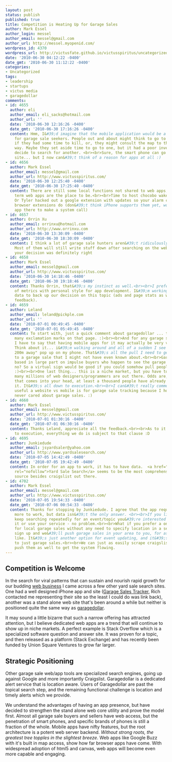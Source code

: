 ```yaml
---
layout: post
status: publish
published: true
title: Competition is Heating Up for Garage Sales
author: Mark Essel
author_login: messel
author_email: messel@gmail.com
author_url: http://messel.myopenid.com/
wordpress_id: 4370
wordpress_url: http://victusfate.github.io/victusspiritus/uncategorized/2010/06/30/competition-is-heating-up-for-garage-sales/
date: '2010-06-30 04:12:22 -0400'
date_gmt: '2010-06-30 11:12:22 -0400'
categories:
- Uncategorized
tags:
- leadership
- startups
- victus media
- garagedollar
comments:
- id: 4655
  author: eli
  author_email: eli_sacks@hotmail.com
  author_url: ''
  date: '2010-06-30 12:16:26 -0400'
  date_gmt: '2010-06-30 17:16:26 -0400'
  content: Hmm, I&#39;d imagine that the mobile application would be a great asset
    for garage sale seekers. People out and about might think to go to a garage sale
    if they had some time to kill, or, they might consult the map to the sale on their
    way. Maybe they set aside time to go to one, but it had a poor inventory, so they
    decide to search for another. <br><br>Sure, the smart phone can go to the web
    site... but I now can&#39;t think of a reason for apps at all :)
- id: 4656
  author: Mark Essel
  author_email: messel@gmail.com
  author_url: http://www.victusspiritus.com/
  date: '2010-06-30 12:25:40 -0400'
  date_gmt: '2010-06-30 17:25:40 -0400'
  content: There are still some local functions not shared to web apps, but yeah long
    term web apps are the place to be.<br><br>Time to host chocobo wakeup on the appengine?
    Or Tyler hacked out a google extension with updates so your alarm could work anywhere
    browser extensions do (don&#39;t think iPhone supports them yet, would need an
    app there to make a system call)
- id: 4657
  author: Orrin Xu
  author_email: orrinxu@hotmail.com
  author_url: http://www.orrinxu.com
  date: '2010-06-30 13:30:09 -0400'
  date_gmt: '2010-06-30 18:30:09 -0400'
  content: I think a lot of garage sale hunters aren&#39;t ridiculously tech savvy.
    Most of them will still write stuff down after searching on the web, so I think
    your decision was definitely right
- id: 4658
  author: Mark Essel
  author_email: messel@gmail.com
  author_url: http://www.victusspiritus.com/
  date: '2010-06-30 14:18:46 -0400'
  date_gmt: '2010-06-30 19:18:46 -0400'
  content: Thanks Orrin, that&#39;s my instinct as well.<br><br>I prefer the blend
    of metrics with personal style for app development. I&#39;m working to get solid
    data to back up our decision on this topic (ads and page stats as well as user/customer
    feedback).
- id: 4659
  author: Leland
  author_email: leland@pickple.com
  author_url: ''
  date: '2010-07-01 00:49:45 -0400'
  date_gmt: '2010-07-01 05:49:45 -0400'
  content: To start with, just a quick comment about garagedollar ... there are too
    many exclamation marks on that page. :)<br><br>And for any garage sale locator
    I have to say that having mobile apps for it may actually be very very profitable.
    Think about it... i&#39;m walking around and all of a sudden I see "garage sale,
    200m away" pop up on my phone. That&#39;s all the pull I need to get me to come
    to a garage sale that I might not have even known about.<br><br>Garage sales are
    based in large part on impulse buyers who happen to see the garage sale sign,
    no? So a virtual sign would be good if you could somehow pull people in with it.
    :)<br><br>One last thing... this is a niche market, but you have to consider how
    many millions of web designers/programmers are out there. Odds are, for any idea
    that comes into your head, at least a thousand people have already thought about
    it. It&#39;s all down to execution.<br><br>I can&#39;t really comment about how
    useful a website vs mobile is for garage sale tracking because I honestly have
    never cared about garage sales. :)
- id: 4660
  author: Mark Essel
  author_email: messel@gmail.com
  author_url: http://www.victusspiritus.com/
  date: '2010-07-01 01:30:16 -0400'
  date_gmt: '2010-07-01 06:30:16 -0400'
  content: Thanks Leland, appreciate all the feedback.<br><br>As to it being down
    to execution, everything we do is subject to that clause :D
- id: 4695
  author: Junkiedude
  author_email: jsyardsaler@yahoo.com
  author_url: http://www.yardsalesearch.com/
  date: '2010-07-05 14:42:49 -0400'
  date_gmt: '2010-07-05 19:42:49 -0400'
  content: In order for an app to work, it has to have data.  <a href="http://www.yardsalesearch.com"
    rel="nofollow">Yard Sale Search</a> seems to be the most comprehensive listing
    source besides craigslist out there.
- id: 4702
  author: Mark Essel
  author_email: messel@gmail.com
  author_url: http://www.victusspiritus.com/
  date: '2010-07-05 19:54:33 -0400'
  date_gmt: '2010-07-06 00:54:33 -0400'
  content: Thanks for stopping by Junkiedude. I agree that the app requires something
    more to work, but data isn&#39;t the only answer. <br><br>If you like to actively
    keep searching repeatedly for an event/topic you&#39;re interested in, just craigslist
    it or use your service - no problem.<br><br>What if you prefer a one stop shopping
    for local garage sales without any need to specify location in a search. Just
    sign up and we&#39;ll push garage sales in your area to you, for as long as you
    like. It&#39;s just another option for event updating, and it&#39;s not limited
    to just garage sales.<br><br>We can just as easily scrape craigslist updates and
    push them as well to get the system flowing.
---
```

<h2>Competition is Welcome</h2>
<p>In the search for viral patterns that can sustain and nourish rapid growth for our budding <a href="http://victusmedia.com">web business</a> I came across a few other yard sale search sites. One had a well designed iPhone app and site (<a href="http://www.garagesalestracker.com/">Garage Sales Tracker</a>, Rich contacted me representing their site so the least I could do was link back), another was a stand alone web site that's been around a while but neither is positioned quite the same way as <a href="http://garagedollar.com">garagedollar</a>.</p>
<p>It may sound a little bizarre that such a narrow offering has attracted attention, but I believe dedicated web apps are a trend that will continue to show up in niche markets. A perfect example is Stack Overflow which is a specialized software question and answer site. It was proven for a topic, and then released as a platform (Stack Exchange) and has recently been funded by Union Square Ventures to grow far larger.</p>
<h2>Strategic Positioning</h2>
<p>Other garage sale web/app tools are specialized search engines, going up against Google and more importantly Craigslist. Garagedollar is a dedicated alert service that is location aware. Users of Garagedollar are past the topical search step, and the remaining functional challenge is location and timely alerts which we provide.</p>
<p>We understand the advantages of having an app presence, but have decided to strengthen the stand alone web core utility and prove the model first. Almost all garage sale buyers and sellers have web access, but the penetration of smart phones, and specific brands of phones is still a fraction of the whole. Mobile apps have nifty features, but the root architecture is a potent web server backend. <em>Without strong roots, the greatest tree topples in the slightest breeze</em>.  Web apps like Google Buzz with it's built in map access, show how far browser apps have come. With widespread adoption of html5 and canvas, web apps will become even more capable and engaging.</p>
